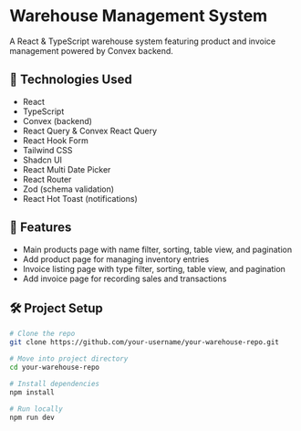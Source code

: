 # Warehouse Management System

A React & TypeScript warehouse system featuring product and invoice management powered by Convex backend.

## 🔧 Technologies Used  
- React  
- TypeScript  
- Convex (backend)  
- React Query & Convex React Query  
- React Hook Form  
- Tailwind CSS  
- Shadcn UI  
- React Multi Date Picker  
- React Router  
- Zod (schema validation)  
- React Hot Toast (notifications)

## 🚀 Features  
- Main products page with name filter, sorting, table view, and pagination  
- Add product page for managing inventory entries  
- Invoice listing page with type filter, sorting, table view, and pagination  
- Add invoice page for recording sales and transactions

## 🛠 Project Setup

```bash
# Clone the repo
git clone https://github.com/your-username/your-warehouse-repo.git

# Move into project directory
cd your-warehouse-repo

# Install dependencies
npm install

# Run locally
npm run dev
